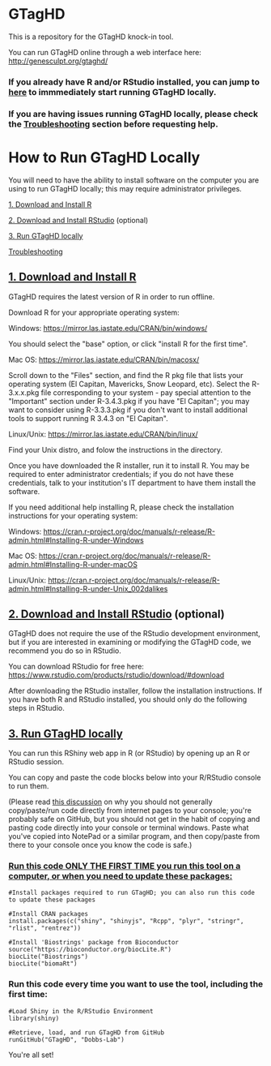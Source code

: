 # GTagHD
This is a repository for the GTagHD knock-in tool.

You can run GTagHD online through a web interface here: http://genesculpt.org/gtaghd/
 

### If you already have R and/or RStudio installed, you can jump to [here](https://github.com/Dobbs-Lab/GTagHD#run-gtaghd-locally) to immmediately start running GTagHD locally.

### If you are having issues running GTagHD locally, please check the [Troubleshooting](https://github.com/Dobbs-Lab/GTagHD#troubleshooting) section before requesting help.
 

# How to Run GTagHD Locally
You will need to have the ability to install software on the computer you are using to run GTagHD locally; this may require administrator privileges. 

[1. Download and Install R](https://github.com/Dobbs-Lab/GTagHD#1-download-and-install-r)

[2. Download and Install RStudio](https://github.com/Dobbs-Lab/GTagHD#2-download-and-install-rstudio-optional) (optional)

[3. Run GTagHD locally](https://github.com/Dobbs-Lab/GTagHD#3-run-gtaghd-locally)

[Troubleshooting](https://github.com/Dobbs-Lab/GTagHD#troubleshooting)

## [1. Download and Install R](#1-download-and-install-r)
GTagHD requires the latest version of R in order to run offline. 

Download R for your appropriate operating system:

Windows: https://mirror.las.iastate.edu/CRAN/bin/windows/

 You should select the "base" option, or click "install R for the first time".
 

Mac OS: https://mirror.las.iastate.edu/CRAN/bin/macosx/

 Scroll down to the "Files" section, and find the R pkg file that lists your operating system (El Capitan, Mavericks, Snow Leopard, etc). Select the R-3.x.x.pkg file corresponding to your system - pay special attention to the "Important" section under R-3.4.3.pkg if you have "El Capitan"; you may want to consider using R-3.3.3.pkg if you don't want to install additional tools to support running R 3.4.3 on "El Capitan".


Linux/Unix: https://mirror.las.iastate.edu/CRAN/bin/linux/

 Find your Unix distro, and folow the instructions in the directory.
 

Once you have downloaded the R installer, run it to install R. You may be required to enter administrator credentials; if you do not have these credentials, talk to your institution's IT department to have them install the software.


If you need additional help installing R, please check the installation instructions for your operating system:

Windows:    https://cran.r-project.org/doc/manuals/r-release/R-admin.html#Installing-R-under-Windows

Mac OS:     https://cran.r-project.org/doc/manuals/r-release/R-admin.html#Installing-R-under-macOS

Linux/Unix: https://cran.r-project.org/doc/manuals/r-release/R-admin.html#Installing-R-under-Unix_002dalikes



## [2. Download and Install RStudio](#2-download-and-install-rstudio-optional) (optional)
GTagHD does not require the use of the RStudio development environment, but if you are interested in examining or modifying the GTagHD code, we recommend you do so in RStudio. 

You can download RStudio for free here: https://www.rstudio.com/products/rstudio/download/#download

After downloading the RStudio installer, follow the installation instructions. If you have both R and RStudio installed, you should only do the following steps in RStudio.



## [3. Run GTagHD locally](#run-gtaghd-locally)
You can run this RShiny web app in R (or RStudio) by opening up an R or RStudio session.

You can copy and paste the code blocks below into your R/RStudio console to run them.

(Please read [this discussion](https://www.lifehacker.com.au/2016/05/be-careful-when-you-copy-and-paste-code-from-the-internet/) on why you should not generally copy/paste/run code directly from internet pages to your console; you're probably safe on GitHub, but you should not get in the habit of copying and pasting code directly into your console or terminal windows. Paste what you've copied into NotePad or a similar program, and then copy/paste from there to your console once you know the code is safe.)



### [Run this code ONLY THE FIRST TIME you run this tool on a computer, or when you need to update these packages:](#install-code)

```
#Install packages required to run GTagHD; you can also run this code to update these packages

#Install CRAN packages
install.packages(c("shiny", "shinyjs", "Rcpp", "plyr", "stringr", "rlist", "rentrez"))

#Install 'Biostrings' package from Bioconductor
source("https://bioconductor.org/biocLite.R")
biocLite("Biostrings")
biocLite("biomaRt")
```

### Run this code every time you want to use the tool, including the first time:

```
#Load Shiny in the R/RStudio Environment
library(shiny)

#Retrieve, load, and run GTagHD from GitHub
runGitHub("GTagHD", "Dobbs-Lab")
```

You're all set!
